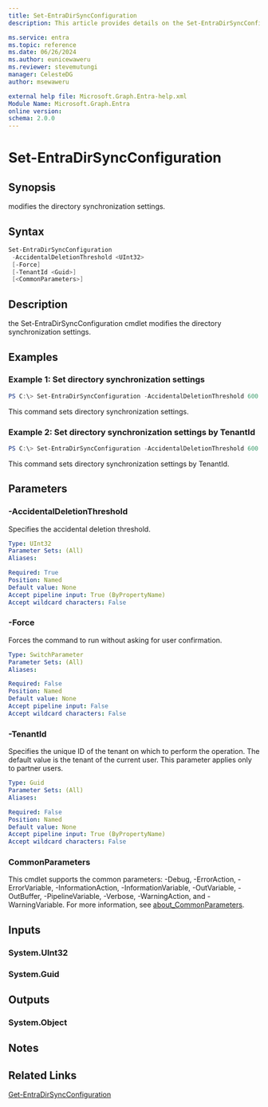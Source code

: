 ```yaml
---
title: Set-EntraDirSyncConfiguration
description: This article provides details on the Set-EntraDirSyncConfiguration command.

ms.service: entra
ms.topic: reference
ms.date: 06/26/2024
ms.author: eunicewaweru
ms.reviewer: stevemutungi
manager: CelesteDG
author: msewaweru

external help file: Microsoft.Graph.Entra-help.xml
Module Name: Microsoft.Graph.Entra
online version:
schema: 2.0.0
---
```


# Set-EntraDirSyncConfiguration

## Synopsis
modifies the directory synchronization settings.

## Syntax

```powershell
Set-EntraDirSyncConfiguration 
 -AccidentalDeletionThreshold <UInt32>
 [-Force]
 [-TenantId <Guid>]
 [<CommonParameters>]
```

## Description
the Set-EntraDirSyncConfiguration cmdlet modifies the directory synchronization settings.

## Examples

### Example 1: Set directory synchronization settings
```powershell
PS C:\> Set-EntraDirSyncConfiguration -AccidentalDeletionThreshold 600 -Force
```

This command sets directory synchronization settings.

### Example 2: Set directory synchronization settings by TenantId
```powershell
PS C:\> Set-EntraDirSyncConfiguration -AccidentalDeletionThreshold 600 -TenantId "d5aec55f-2d12-4442-8d2f-ccca95d4390e" -Force
```

This command sets directory synchronization settings by TenantId.

## Parameters

### -AccidentalDeletionThreshold
Specifies the accidental deletion threshold.

```yaml
Type: UInt32
Parameter Sets: (All)
Aliases:

Required: True
Position: Named
Default value: None
Accept pipeline input: True (ByPropertyName)
Accept wildcard characters: False
```

### -Force
Forces the command to run without asking for user confirmation.

```yaml
Type: SwitchParameter
Parameter Sets: (All)
Aliases:

Required: False
Position: Named
Default value: None
Accept pipeline input: False
Accept wildcard characters: False
```

### -TenantId
Specifies the unique ID of the tenant on which to perform the operation. The default value is the tenant of the current user. This parameter applies only to partner users.

```yaml
Type: Guid
Parameter Sets: (All)
Aliases:

Required: False
Position: Named
Default value: None
Accept pipeline input: True (ByPropertyName)
Accept wildcard characters: False
```

### CommonParameters
This cmdlet supports the common parameters: -Debug, -ErrorAction, -ErrorVariable, -InformationAction, -InformationVariable, -OutVariable, -OutBuffer, -PipelineVariable, -Verbose, -WarningAction, and -WarningVariable. For more information, see [about_CommonParameters](https://go.microsoft.com/fwlink/?LinkID=113216).

## Inputs

### System.UInt32

### System.Guid

## Outputs

### System.Object
## Notes

## Related Links

[Get-EntraDirSyncConfiguration](Get-EntraDirSyncConfiguration.md)